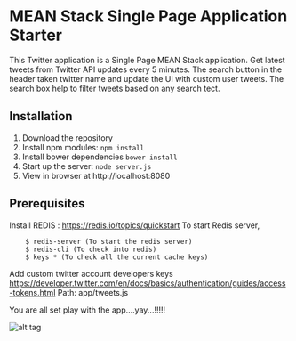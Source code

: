 # MEAN Stack Single Page Application Starter

This Twitter application is a Single Page MEAN Stack application. 
Get latest tweets from Twitter API updates every 5 minutes.
The search button in the header taken twitter name and update the UI with custom user tweets.
The search box help to filter tweets based on any search tect.

## Installation
1. Download the repository
2. Install npm modules: `npm install`
3. Install bower dependencies `bower install`
4. Start up the server: `node server.js`
5. View in browser at http://localhost:8080

## Prerequisites
Install REDIS : https://redis.io/topics/quickstart
To start Redis server, 

        $ redis-server (To start the redis server)
        $ redis-cli (To check into redis)
        $ keys * (To check all the current cache keys)
        
Add custom twitter account developers keys
https://developer.twitter.com/en/docs/basics/authentication/guides/access-tokens.html
Path: app/tweets.js

You are all set play with the app....yay...!!!!!




![alt tag](/Users/svankina/Documents/dummy/slnc/soma-slync-test/latestTweets.png)

